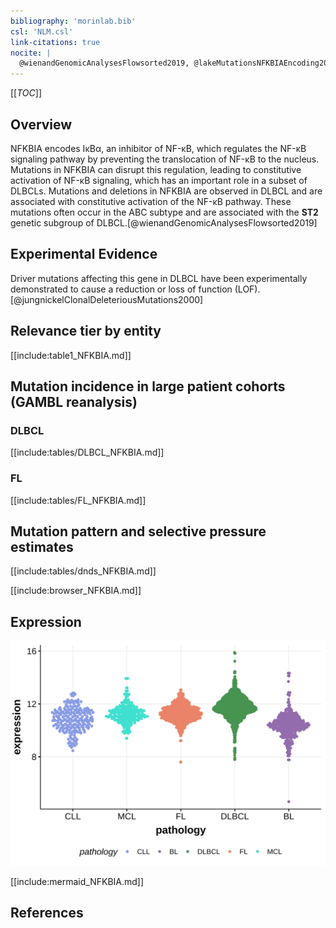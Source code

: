 ```yaml
---
bibliography: 'morinlab.bib'
csl: 'NLM.csl'
link-citations: true
nocite: |
  @wienandGenomicAnalysesFlowsorted2019, @lakeMutationsNFKBIAEncoding2009, @russler-germainMutationsAssociatedProgression2023, 
---
```

[[_TOC_]]

## Overview
NFKBIA encodes IκBα, an inhibitor of NF-κB, which regulates the NF-κB signaling pathway by preventing the translocation of NF-κB to the nucleus. Mutations in NFKBIA can disrupt this regulation, leading to constitutive activation of NF-κB signaling, which has an important role in a subset of DLBCLs. Mutations and deletions in NFKBIA are observed in DLBCL and are associated with constitutive activation of the NF-κB pathway. These mutations often occur in the ABC subtype and are associated with the **ST2** genetic subgroup of DLBCL.[@wienandGenomicAnalysesFlowsorted2019]


## Experimental Evidence

Driver mutations affecting this gene in DLBCL have been experimentally demonstrated to cause a reduction or loss of function (LOF).[@jungnickelClonalDeleteriousMutations2000]

## Relevance tier by entity

[[include:table1_NFKBIA.md]]

## Mutation incidence in large patient cohorts (GAMBL reanalysis)

### DLBCL
[[include:tables/DLBCL_NFKBIA.md]]

### FL
[[include:tables/FL_NFKBIA.md]]

## Mutation pattern and selective pressure estimates

[[include:tables/dnds_NFKBIA.md]]

[[include:browser_NFKBIA.md]]

## Expression
![](images/gene_expression/NFKBIA_by_pathology.svg)


<!-- ORIGIN: lakeMutationsNFKBIAEncoding2009 -->
<!-- DLBCL: lakeMutationsNFKBIAEncoding2009 -->
<!-- FL: russler-germainMutationsAssociatedProgression2023b -->
<!-- PMBL: wienandGenomicAnalysesFlowsorted2019b -->

[[include:mermaid_NFKBIA.md]]

## References
